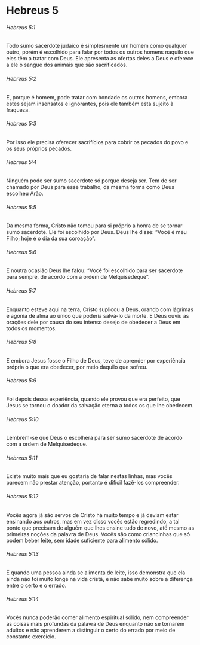 # Hebreus 5

###### Hebreus 5:1

Todo sumo sacerdote judaico é simplesmente um homem como qualquer outro, porém é escolhido para falar por todos os outros homens naquilo que eles têm a tratar com Deus. Ele apresenta as ofertas deles a Deus e oferece a ele o sangue dos animais que são sacrificados.

###### Hebreus 5:2

E, porque é homem, pode tratar com bondade os outros homens, embora estes sejam insensatos e ignorantes, pois ele também está sujeito à fraqueza.

###### Hebreus 5:3

Por isso ele precisa oferecer sacrifícios para cobrir os pecados do povo e os seus próprios pecados.

###### Hebreus 5:4

Ninguém pode ser sumo sacerdote só porque deseja ser. Tem de ser chamado por Deus para esse trabalho, da mesma forma como Deus escolheu Arão.

###### Hebreus 5:5

Da mesma forma, Cristo não tomou para si próprio a honra de se tornar sumo sacerdote. Ele foi escolhido por Deus. Deus lhe disse: “Você é meu Filho; hoje é o dia da sua coroação”.

###### Hebreus 5:6

E noutra ocasião Deus lhe falou: “Você foi escolhido para ser sacerdote para sempre, de acordo com a ordem de Melquisedeque”.

###### Hebreus 5:7

Enquanto esteve aqui na terra, Cristo suplicou a Deus, orando com lágrimas e agonia de alma ao único que poderia salvá-lo da morte. E Deus ouviu as orações dele por causa do seu intenso desejo de obedecer a Deus em todos os momentos.

###### Hebreus 5:8

E embora Jesus fosse o Filho de Deus, teve de aprender por experiência própria o que era obedecer, por meio daquilo que sofreu.

###### Hebreus 5:9

Foi depois dessa experiência, quando ele provou que era perfeito, que Jesus se tornou o doador da salvação eterna a todos os que lhe obedecem.

###### Hebreus 5:10

Lembrem-se que Deus o escolhera para ser sumo sacerdote de acordo com a ordem de Melquisedeque.

###### Hebreus 5:11

Existe muito mais que eu gostaria de falar nestas linhas, mas vocês parecem não prestar atenção, portanto é difícil fazê-los compreender.

###### Hebreus 5:12

Vocês agora já são servos de Cristo há muito tempo e já deviam estar ensinando aos outros, mas em vez disso vocês estão regredindo, a tal ponto que precisam de alguém que lhes ensine tudo de novo, até mesmo as primeiras noções da palavra de Deus. Vocês são como criancinhas que só podem beber leite, sem idade suficiente para alimento sólido.

###### Hebreus 5:13

E quando uma pessoa ainda se alimenta de leite, isso demonstra que ela ainda não foi muito longe na vida cristã, e não sabe muito sobre a diferença entre o certo e o errado.

###### Hebreus 5:14

Vocês nunca poderão comer alimento espiritual sólido, nem compreender as coisas mais profundas da palavra de Deus enquanto não se tornarem adultos e não aprenderem a distinguir o certo do errado por meio de constante exercício.

